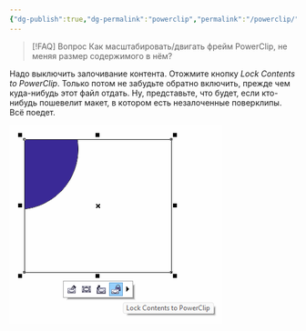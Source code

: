 ```yaml
---
{"dg-publish":true,"dg-permalink":"powerclip","permalink":"/powerclip/","created":"2023-10-09T12:57:04.067+07:00","updated":"2023-10-20T14:58:59.228+07:00"}
---
```


> [!FAQ] Вопрос
> Как масштабировать/двигать фрейм PowerClip, не меняя размер содержимого в нём?

Надо выключить залочивание контента. Отожмите кнопку *Lock Contents to PowerClip*. Только потом не забудьте обратно включить, прежде чем куда-нибудь этот файл отдать. Ну, представьте, что будет, если кто-нибудь пошевелит макет, в котором есть незалоченные поверклипы. Всё поедет.

![](/img/user/assets/powerclip-lock-content.png)